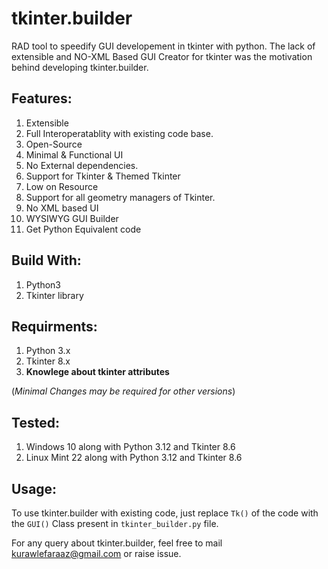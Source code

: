 # tkinter.builder
RAD tool to speedify GUI developement in tkinter with python.
The lack of extensible and NO-XML Based GUI Creator for tkinter was the motivation behind developing tkinter.builder.

## Features:
1. Extensible
2. Full Interoperatablity with existing code base.
3. Open-Source
4. Minimal & Functional UI
5. No External dependencies.
6. Support for Tkinter & Themed Tkinter
7. Low on Resource
8. Support for all geometry managers of Tkinter.
9. No XML based UI
10. WYSIWYG GUI Builder
11. Get Python Equivalent code

## Build With:
1. Python3
2. Tkinter library

## Requirments:
1. Python 3.x
2. Tkinter 8.x
3. **Knowlege about tkinter attributes**

(_Minimal Changes may be required for other versions_)

## Tested:
1. Windows 10 along with Python 3.12 and Tkinter 8.6
2. Linux Mint 22 along with Python 3.12 and Tkinter 8.6

## Usage:
To use tkinter.builder with existing code, just replace `Tk()` of the code with the `GUI()` Class present in `tkinter_builder.py` file.

For any query about tkinter.builder, feel free to mail kurawlefaraaz@gmail.com or raise issue.
